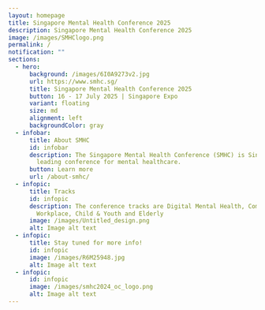 ```yaml
---
layout: homepage
title: Singapore Mental Health Conference 2025
description: Singapore Mental Health Conference 2025
image: /images/SMHClogo.png
permalink: /
notification: ""
sections:
  - hero:
      background: /images/6I0A9273v2.jpg
      url: https://www.smhc.sg/
      title: Singapore Mental Health Conference 2025
      button: 16 - 17 July 2025 | Singapore Expo
      variant: floating
      size: md
      alignment: left
      backgroundColor: gray
  - infobar:
      title: About SMHC
      id: infobar
      description: The Singapore Mental Health Conference (SMHC) is Singapore's
        leading conference for mental healthcare.
      button: Learn more
      url: /about-smhc/
  - infopic:
      title: Tracks
      id: infopic
      description: The conference tracks are Digital Mental Health, Community &
        Workplace, Child & Youth and Elderly
      image: /images/Untitled_design.png
      alt: Image alt text
  - infopic:
      title: Stay tuned for more info!
      id: infopic
      image: /images/R6M25948.jpg
      alt: Image alt text
  - infopic:
      id: infopic
      image: /images/smhc2024_oc_logo.png
      alt: Image alt text
---
```

